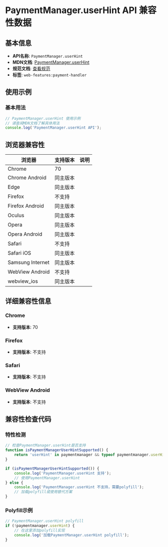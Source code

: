 # PaymentManager.userHint API 兼容性数据

## 基本信息

- **API名称**: `PaymentManager.userHint`
- **MDN文档**: [PaymentManager.userHint](https://developer.mozilla.org/docs/Web/API/PaymentManager/userHint)
- **规范文档**: [查看规范](https://w3c.github.io/payment-handler/#dom-paymentmanager-userhint)
- **标签**: `web-features:payment-handler`

## 使用示例

### 基本用法

```javascript
// PaymentManager.userHint 使用示例
// 请查阅MDN文档了解具体用法
console.log('PaymentManager.userHint API');
```

## 浏览器兼容性

| 浏览器 | 支持版本 | 说明 |
|--------|----------|------|
| Chrome | 70 |  |
| Chrome Android | 同主版本 |  |
| Edge | 同主版本 |  |
| Firefox | 不支持 |  |
| Firefox Android | 同主版本 |  |
| Oculus | 同主版本 |  |
| Opera | 同主版本 |  |
| Opera Android | 同主版本 |  |
| Safari | 不支持 |  |
| Safari iOS | 同主版本 |  |
| Samsung Internet | 同主版本 |  |
| WebView Android | 不支持 |  |
| webview_ios | 同主版本 |  |

## 详细兼容性信息

### Chrome

- **支持版本**: 70

### Firefox

- **支持版本**: 不支持

### Safari

- **支持版本**: 不支持

### WebView Android

- **支持版本**: 不支持

## 兼容性检查代码

### 特性检测

```javascript
// 检查PaymentManager.userHint是否支持
function isPaymentManagerUserHintSupported() {
    return 'userHint' in paymentmanager && typeof paymentmanager.userHint === 'function';
}

if (isPaymentManagerUserHintSupported()) {
    console.log('PaymentManager.userHint 支持');
    // 使用PaymentManager.userHint
} else {
    console.log('PaymentManager.userHint 不支持，需要polyfill');
    // 加载polyfill或使用替代方案
}
```

### Polyfill示例

```javascript
// PaymentManager.userHint polyfill
if (!paymentmanager.userHint) {
    // 在这里添加polyfill实现
    console.log('加载PaymentManager.userHint polyfill');
}
```

